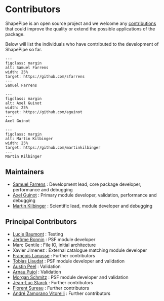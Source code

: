# Contributors

ShapePipe is an open source project and we welcome any
[contributions](contributing.md) that could improve the quality or extend the
possible applications of the package.

Below will list the individuals who have contributed to the development of
ShapePipe so far.

```{figure} https://avatars.githubusercontent.com/u/6851839?v=4
---
figclass: margin
alt: Samuel Farrens
width: 25%
target: https://github.com/sfarrens
---
Samuel Farrens
```
```{figure} https://avatars.githubusercontent.com/u/39480528?v=4
---
figclass: margin
alt: Axel Guinot
width: 25%
target: https://github.com/aguinot
---
Axel Guinot
```
```{figure} https://avatars.githubusercontent.com/u/4549196?v=4
---
figclass: margin
alt: Martin Kilbinger
width: 25%
target: https://github.com/martinkilbinger
---
Martin Kilbinger
```

## Maintainers

- [Samuel Farrens](https://github.com/sfarrens) : Development lead, core package developer, performance and debugging
- [Axel Guinot](https://github.com/aguinot) : Primary module developer, validation, performance and debugging
- [Martin Kilbinger](https://github.com/martinkilbinger) : Scientific lead, module developer and debugging

## Principal Contributors

- [Lucie Baumont](https://github.com/lbaumo) : Testing
- [Jérôme Bonnin](https://github.com/jerome-bonnin) : PSF module developer
- Marc Gentile : File IO, initial architecture
- Xavier Jimenez : External catalogue matching module developer
- [François Lanusse](https://github.com/eiffl) : Further contributors
- [Tobias Liaudat](https://github.com/tobias-liaudat) : PSF module developer and validation
- [Austin Peel](https://github.com/austinpeel) : Validation
- [Arnau Pujol](https://github.com/arnaupujol) : Validation
- [Morgan Schmitz](https://github.com/MorganSchmitz) : PSF module developer and validation
- [Jean-Luc Starck](https://github.com/jstarck) : Further contributors
- [Florent Sureau](https://github.com/florentsureau) : Further contributors
- [André Zamorano Vitorelli](https://github.com/orgs/CosmoStat/people/andrevitorelli) : Further contributors
